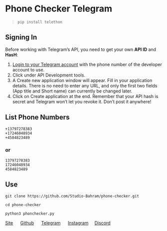 # Phone Checker Telegram
> ```pip install telethon```

## Signing In
Before working with Telegram’s API, you need to get your own **API ID** and **HasH**:

1. [Login to your Telegram account](https://my.telegram.org) with the phone number of the developer account to use.
2. Click under API Development tools.
3. A Create new application window will appear. Fill in your application details. There is no need to enter any URL, and only the first two fields (App title and Short name) can currently be changed later.
4. Click on Create application at the end. Remember that your API hash is secret and Telegram won’t let you revoke it. Don’t post it anywhere!

## List Phone Numbers
```
+13797278383
+17246048934
+4584823489
```
### or
```
13797278383
17246048934
4584823489
```
## Use
```
git clone https://github.com/Studio-Bahram/phone-checker.git

cd phone-checker

python3 phonchecker.py
```


[Site](https://studiobahram.ir)
&nbsp;&nbsp;&nbsp;&nbsp;
[Github](https://github.com/Studio-Bahram)
&nbsp;&nbsp;&nbsp;&nbsp;
[Telegram](https://t.me/Studio_Bahram)
&nbsp;&nbsp;&nbsp;&nbsp;
[Instagram](https://instagram.com/Studio_Bahram.ir)&nbsp;&nbsp;&nbsp;&nbsp;
[Discord](https://discord.gg/ZmGWTtZ)